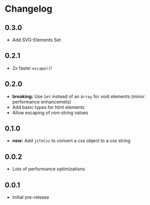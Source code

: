 # Changelog

## 0.3.0

- Add SVG-Elements Set

## 0.2.1

- 2x faster `escape()`!

## 0.2.0

- **breaking:** Use `Set` instead of an `Array` for void elements (minor performance enhancemets)
- Add basic types for html elements
- Allow escaping of non-string values

## 0.1.0

- **new:** Add `jsToCss` to convert a css object to a css string

## 0.0.2

- Lots of performance optimizations

## 0.0.1

- Initial pre-release
